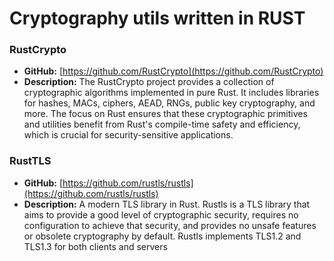 # Cryptography utils written in RUST

### **RustCrypto**

- **GitHub:** [https://github.com/RustCrypto](https://github.com/RustCrypto)
- **Description:** The RustCrypto project provides a collection of cryptographic algorithms implemented in pure Rust. It includes libraries for hashes, MACs, ciphers, AEAD, RNGs, public key cryptography, and more. The focus on Rust ensures that these cryptographic primitives and utilities benefit from Rust's compile-time safety and efficiency, which is crucial for security-sensitive applications.


### **RustTLS**

- **GitHub:** [https://github.com/rustls/rustls](https://github.com/rustls/rustls)
- **Description:** A modern TLS library in Rust. Rustls is a TLS library that aims to provide a good level of cryptographic security, requires no configuration to achieve that security, and provides no unsafe features or obsolete cryptography by default.
Rustls implements TLS1.2 and TLS1.3 for both clients and servers
